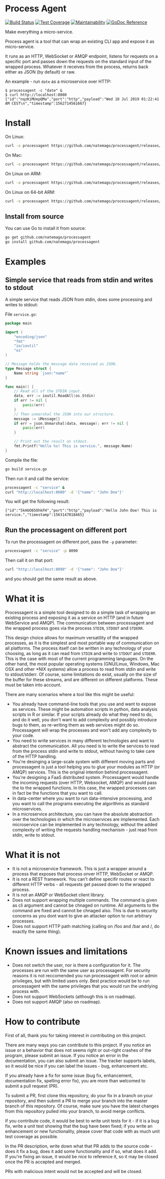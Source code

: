 Process Agent
=============

[![Build Status](https://travis-ci.org/natemago/processagent.svg?branch=master)](https://travis-ci.org/natemago/processagent)
[![Test Coverage](https://api.codeclimate.com/v1/badges/464aa5413c4f09a95a4c/test_coverage)](https://codeclimate.com/github/natemago/processagent/test_coverage)
[![Maintainability](https://api.codeclimate.com/v1/badges/464aa5413c4f09a95a4c/maintainability)](https://codeclimate.com/github/natemago/processagent/maintainability)
[![GoDoc Reference](https://godoc.org/github.com/natemago/processagent?status.svg)](https://godoc.org/github.com/natemago/processagent)

Make everything a micro-service.

Process agent is a tool that can wrap an existing CLI app and expose it as micro-service.

It runs as an HTTP, WebSocket or AMQP endpoint, listens for requests on a specific port
and passes down the requests on the standard input of the wrapped process. Whatever it
receives from the process, returns back either as JSON (by default) or raw.

An example - run `date` as a microservice over HTTP:

```!bash
$ processagent -c "date" &
$ curl http://localhost:8080
{"id":"nqzKiMUepQMa","port":"http","payload":"Wed 10 Jul 2019 01:22:41 AM CEST\n","timestamp":1562714561667}
```

# Install

On Linux:

```bash
curl -o processagent https://github.com/natemago/processagent/releases/download/v1.0.0/processagent_linux_amd64 && chmod +x processagent
```

On Mac:
```bash
curl -o processagent https://github.com/natemago/processagent/releases/download/v1.0.0/processagent_darwin_amd64 && chmod +x processagent
```

On Linux on ARM:

```bash
curl -o processagent https://github.com/natemago/processagent/releases/download/v1.0.0/processagent_linux_arm && chmod +x processagent
```

On Linux on 64-bit ARM:
```bash
curl -o processagent https://github.com/natemago/processagent/releases/download/v1.0.0/processagent_linux_arm64 && chmod +x processagent
```

## Install from source

You can use Go to install it from source:

```bash
go get github.com/natemago/processagent
go install github.com/natemago/processagent
```

# Examples

## Simple service that reads from stdin and writes to stdout

A simple service that reads JSON from stdin, does some processing and writes to
stdout:

File `service.go`:
```go
package main

import (
	"encoding/json"
	"fmt"
	"io/ioutil"
	"os"
)

// Message holds the message data received as JSON.
type Message struct {
	Name string `json:"name"`
}

func main() {
	// Read all of the STDIN input.
	data, err := ioutil.ReadAll(os.Stdin)
	if err != nil {
		panic(err)
	}
	// Then unmarshal the JSON into our structure.
	message := &Message{}
	if err = json.Unmarshal(data, message); err != nil {
		panic(err)
	}

	// Print out the result on stdout.
	fmt.Printf("Hello %s! This is service.", message.Name)
}
```

Compile the file:
```bash
go build service.go
```

Then run it and call the service:

```bash
processagent -c "service" &
curl "http://localhost:8080" -d '{"name": "John Doe"}'
```

You will get the following result:
```
{"id":"5kHUO65OhkFH","port":"http","payload":"Hello John Doe! This is service.","timestamp":1563147018465}
```

## Run the processagent on different port

To run the processagent on different port, pass the `-p` parameter:

```bash
processagent -c "service" -p 8090
```

Then call it on that port:
```bash
curl "http://localhost:8090" -d '{"name": "John Doe"}'
```

and you should get the same result as above.


# What it is

Processagent is a simple tool designed to do a simple task of wrapping an existing
process and exposing it as a service on HTTP (and in future WebService and AMQP).
The communication between processagent and the wrapped process goes via the 
process `STDIN`, `STDOUT` and `STDERR`.

This design choice allows for maximum versatility of the wrapped processes, as it
is the simplest and most portable way of communication on all platforms.
The process itself can be written in any technology of your choosing, as long  as 
it can read from `STDIN` and write to `STDOUT` and `STDERR`. This is the case
with most of the current programming languages. On the other hand, the most popular
operating systems (GNU/Linux, Windows, Mac OSX and other *NIX systems) allow a 
process to read from stdin and write to stdout/stderr. Of course, some limitations do 
exist, usually on the size of the buffer for these streams, and are different on
different platforms. These must be taken into account.

There are many scenarios where a tool like this might be useful:

* You already have command-line tools that you use and want to expose as services.
These might be automation scripts in python, data analysis scripts in R or similar.
If your scripts already do what they need to do, and do it well, you don't want to
add complexity and possibly introduce bugs to them, as re-writing them as web services
might do so. Processagent will wrap the processes and won't add any complexity to your
code.
* You need to write services in many different technologies and want to abstract
the communication. All you need is to write the services to read from the process
stdin and write to stdout, without having to take care of the HTTP handling.
* You're desinging a large-scale system with different moving parts and processagent
is just a tool helping you to glue your modules as HTTP (or AMQP) services. This
is the original intention behind processagent.
* You're designing a FaaS distributed system. Processagent would handle the incoming
requests (over HTTP, Websocket, AMQP) and would pass the to the wrapped functions.
In this case, the wrapped processes can in fact be the functions that you want to
call.
* In data-center where you want to run data-intensive processing, and you want
to call the programs executing the algorithms as standard microservices.
* In a microservice architecture, you can have the absolute abstraction over
the technologies in which the microservices are implemented. Each microservice
can be implemented in any technology, without the added complexity of writing
the requests handling mechanism - just read from stdin, write to stdout.


# What it is not

* It is not a microservice framework. This is just a wrapper around a process 
that exposes that process onver HTTP, WebSocket or AMQP.
* It is not a REST framework. You can't define specifir routes or react to
different HTTP verbs - all requests get passed down to the wrapped process.
* It is not an AMQP or WebSocket client library.
* Does not support wrapping multiple commands. The command is given as cli argument
and cannot be chnaged on runtime. All arguments to the command are fixed and cannot
be chnaged also. This is due to security concerns as you dont want to give an
attacker option to run arbitrary processes.
* Does not support HTTP path matching (calling on /foo and /bar and /, do exactly
the same thing).

# Known issues and limitations

* Does not switch the user, nor is there a configuration for it. The processes are
run with the same user as processagent. For security reasons it is not reccomended
you run processagent with root or admin privileges, but with limited users only.
Best practice would be to run processagent with the same privileges that you would
run the undrlying process with.
* Does not support WebSockets (although this is on roadmap).
* Does not support AMQP (also on roadmap).

# How to contribute

First of all, thank you for taking interest in contributing on this project.

There are many ways you can contribute to this project. If you notice an issue or a behavior
that does not seems right or out-right crashes of the program, please submit an issue.
If you notice an error in the documentation, you can also submit an issue.
The tracker supports labels, so it would be nice if you can label the issues - bug,
enhancement etc.

If you already have a fix for some issue (bug fix, enhancement, documentation fix,
spelling error fix), you are more than welcomed to submit a pull request (PR).

To submit a PR, first clone this repository, do your fix in a branch on your
repository, and then submit a PR to merge your branch into the master branch of
this repository. Of course, make sure you have the latest changes from this
repository pulled into your branch, to avoid merge conflicts.

If you contribute code, it would be best to write unit tests for it - if it is a
bug fix, write a unit test showing that the bug have been fixed; if you write
an enhancement or new functionality, please cover that code with as much unit
test coverage as possible.

In the PR description, write down what that PR adds to the source code - does it
fix a bug, does it add some functionality and if so, what does it add. If you're
fixing an issue, it would be nice to reference it, so it may be closed once
the PR is accepted and merged.

PRs with malicious intent would not be accepted and will be closed.

